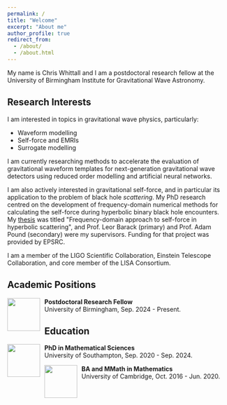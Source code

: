 ```yaml
---
permalink: /
title: "Welcome"
excerpt: "About me"
author_profile: true
redirect_from: 
  - /about/
  - /about.html
---
```

<head>
    <style>
        img {
            padding-right: 10px; 
        }
    </style>
</head>

My name is Chris Whittall and I am a postdoctoral research fellow at the University of Birmingham Institute for Gravitational Wave Astronomy. 

Research Interests
------
I am interested in topics in gravitational wave physics, particularly: 
* Waveform modelling
* Self-force and EMRIs
* Surrogate modelling

I am currently researching methods to accelerate the evaluation of gravitational waveform templates for next-generation gravitational wave detectors using reduced order modelling and artificial neural networks.

I am also actively interested in gravitational self-force, and in particular its application to the problem of black hole <i>scattering</i>. My PhD research centred on the development of frequency-domain numerical methods for calculating the self-force during hyperbolic binary black hole encounters. My [thesis](https://eprints.soton.ac.uk/494760/) was titled "Frequency-domain approach to self-force in hyperbolic scattering", and Prof. Leor Barack (primary) and Prof. Adam Pound (secondary) were my supervisors. Funding for that project was provided by EPSRC.

I am a member of the LIGO Scientific Collaboration, Einstein Telescope Collaboration, and core member of the LISA Consortium.

Academic Positions
------
<div>
	<image style="float:left" width="75" height="75" src="images/uni_of_bham.png" />
	<div>
		<b>Postdoctoral Research Fellow</b><br/>
		University of Birmingham, Sep. 2024 - Present.
	</div>
</div>

Education
------
<div>
	<image style="float:left" width="75" height="75" src="images/uni_of_soton.png" />
	<div>
		<b>PhD in Mathematical Sciences</b><br/>
		University of Southampton, Sep. 2020 - Sep. 2024.
	</div>
</div>
<p></p>
<div>
	<image style="float:left" width="75" height="75" src="images/uni_of_cam.png" />
	<div>
		<b>BA and MMath in Mathematics</b><br/>
		University of Cambridge, Oct. 2016 - Jun. 2020.
	</div>
</div>
